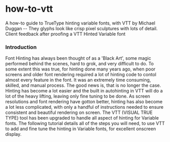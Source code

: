 # how-to-vtt
A how-to guide to TrueType hinting variable fonts, with VTT
by Michael Duggan
-- They glyphs look like crisp pixel sculptures with lots of detail. Client feedback after proofing a VTT Hinted Variable font
### Introduction
Font Hinting has always been thought of as a 'Black Art', some magic performed behind the scenes, hard to grok, and very difficult to do. To some extent this was true, for hinting done many years ago, when poor screens and older font rendering required a lot of hinting code to contol almost every feature in the font. It was an extremely time consuming, skilled, and manual process. The good news is, that is no longer the case. Hinting has become a lot easier and the built in autohinting in VTT will do a lot of the heavy lifting, leaving only fine tuning to be done. As screen resolutions and font rendering have gotton better, hinting has also become a lot less complicated, with only a handful of instructions needed to ensure consistent and beautiful rendering on screen. The VTT (VISUAL TRUE TYPE) tool has been upgraded to handle all aspect of hinting for Variable fonts. The following tutorial details all of the steps you will need, to use VTT to add and fine tune the hinting in Variable fonts, for excellent onscreen display. 